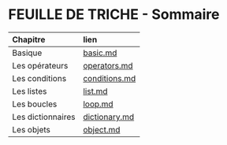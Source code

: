 # FEUILLE DE TRICHE - Sommaire

| Chapitre | lien |
|:------------------|:---------------------------------|
| Basique           | [basic.md](./basic.md)           |
| Les opérateurs    | [operators.md](./operators.md)   |
| Les conditions    | [conditions.md](./conditions.md) |
| Les listes        | [list.md](./list.md)             |
| Les boucles       | [loop.md](./loop.md)             |
| Les dictionnaires | [dictionary.md](./dictionary.md) |
| Les objets        | [object.md](./object.md)         |
